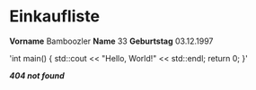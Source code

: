 # Einkaufliste
**Vorname**	Bamboozler
**Name**	33
**Geburtstag**	03.12.1997

'int main() {
 std::cout << "Hello, World!" << std::endl;
 return 0;
 }'

___404 not found___
